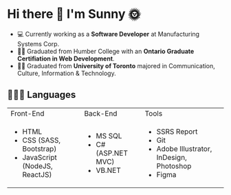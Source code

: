 
<h1>Hi there 👋 I'm Sunny 🌞</h1>

<!--
**yatyichung/yatyichung** is a ✨ _special_ ✨ repository because its `README.md` (this file) appears on your GitHub profile

Here are some ideas to get you started:

- 🔭 I’m currently working on ...
- 🌱 I’m currently learning ...
- 👯 I’m looking to collaborate on ...
- 🤔 I’m looking for help with ...
- 💬 Ask me about ...
- 📫 How to reach me: ...
- 😄 Pronouns: ...
- ⚡ Fun fact: ...
-->

- 💻 Currently working as a <strong>Software Developer</strong> at Manufacturing Systems Corp.
- 👩‍🎓 Graduated from Humber College with an <strong>Ontario Graduate Certifiation in Web Development</strong>. 
- 👩‍🎓 Graduated from <strong>University of Toronto</strong> majored in Communication, Culture, Information & Technology.

<h2>👩🏻‍💻 Languages</h2>
<table>
  <tr>
    <td>Front-End</td>
    <td>Back-End</td>
    <td>Tools</td/>
  </tr>
  <tr>
    <td><ul>
    <li>HTML</li>
  <li>CSS (SASS, Bootstrap)</li>
  <li>JavaScript (NodeJS, ReactJS)</li>
  </ul></td>
    <td><ul>
    <li>MS SQL</li>
  <li>C# (ASP.NET MVC)</li>
      <li>VB.NET</li>
  </ul></td>
    <td><ul>
       <li>SSRS Report</li>
      <li>Git</li>
      <li>Adobe Illustrator, InDesign, Photoshop</li>
      <li>Figma</li>
          </td>
  </ul>
  </tr>
  </table>

